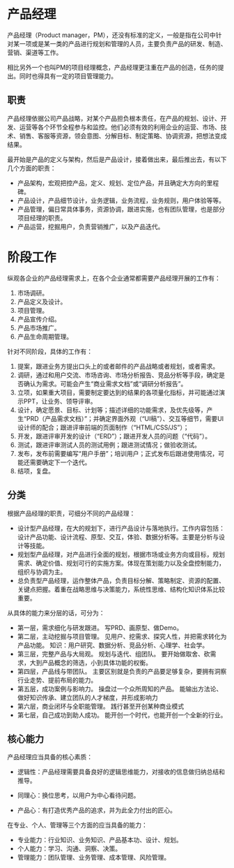 # 产品经理

产品经理（Product manager，PM），还没有标准的定义，一般是指在公司中针对某一项或是某一类的产品进行规划和管理的人员，主要负责产品的研发、制造、营销、渠道等工作。

相比另外一个也叫PM的项目经理概念，产品经理更注重在产品的创造，任务的提出。同时也得具有一定的项目管理能力。

## 职责

产品经理依据公司产品战略，对某个产品担负根本责任，在产品的规划、设计、开发、运营等各个环节全程参与和监控。他们必须有效的利用企业的运营、市场、技术、销售、客服等资源，领会意图、分解目标、制定策略、协调资源，把想法变成结果。

最开始是产品的定义与架构，然后是产品设计，接着做出来，最后推出去，有以下几个方面的职责：

- 产品架构，宏观把控产品，定义、规划、定位产品，并且确定大方向的里程碑。
- 产品设计，产品细节设计，业务逻辑，业务流程，业务规则，用户体验等等。
- 产品管理，偏日常具体事务，资源协调，跟进实施，也有团队管理，也是部分项目经理的职责。
- 产品运营，挖掘用户，负责营销推广，以及产品迭代。

# 阶段工作

纵观各企业的产品经理需求上，在各个企业通常都需要产品经理开展的工作有：

1. 市场调研。
2. 产品定义及设计。
3. 项目管理。
4. 产品宣传介绍。
5. 产品市场推广。
6. 产品生命周期管理。

针对不同阶段，具体的工作有：

1. 提案，跟进业务方提出口头上的或者邮件的产品战略或者规划，或者需求。
2. 调研，通过和用户交流、市场咨询、市场分析报告、竞品分析等手段，确定是否确认为需求。可能会产生“商业需求文档”或“调研分析报告”。
3. 立项，如果重大项目，需要制定要达到的结果的各项量化指标，并可能通过演示PPT，让业务、领导评审。
4. 设计，确定愿景、目标、计划等；描述详细的功能需求，及优先级等，产生“PRD（产品需求文档）”；并确定界面外观（“UI稿”）、交互等细节，需要UI设计师的配合；跟进评审前端的页面制作（“HTML/CSS/JS”）；
5. 开发，跟进评审开发的设计（“ERD”）；跟进开发人员的问题（“代码”）。
6. 测试，跟进评审测试人员的测试用例；跟进测试情况；做验收测试。
7. 发布，发布前需要编写“用户手册”；培训用户；正式发布后跟进使用情况，可能还需要确定下一个迭代。
8. 结项，复盘。

## 分类

根据产品经理的职责，可细分不同的产品经理：

- 设计型产品经理，在大的规划下，进行产品设计与落地执行。工作内容包括：设计产品功能、设计流程、原型、交互，体验、数据分析等。主要是分析与设计等技能。
- 规划型产品经理，对产品进行全面的规划，根据市场或业务方向或目标，规划需求、确定价值、规划可行的实施方案。体现在策划能力以及全盘控制能力，组织与协调为主。
- 总负责型产品经理，运作整体产品，负责目标分解、策略制定、资源的配置、关键点把握。着重在战略思维与决策能力，系统性思维、结构化知识体系比较重要。

从具体的能力来分层的话，可分为：

- 第一层，需求细化与研发跟进。
  写PRD、画原型、做Demo。
- 第二层，主动挖掘与项目管理。
  见用户、挖需求、探究人性，并把需求转化为产品功能。
  知识：用户研究、数据分析、竞品分析、心理学、社会学。
- 第三层，完整产品与大局观。
  规划与迭代、组团队。
  要开始做取舍、砍需求，大到产品概念的筛选，小到具体功能的权衡。
- 第四层，产品线与带团队。
  主要区别就是负责的产品要足够复杂，要拥有洞察行业走势、提前布局的能力。
- 第五层，成功案例与影响力。
  操盘过一个众所周知的产品。
  能输出方法论、做好知识传承、建立团队的人才梯度，并形成影响力
- 第六层，商业闭环与全职能管理。
  践行甚至开创某种商业模式
- 第七层，自己成功到助人成功。
  能开创一个时代，也能开创一个全新的行业。

## 核心能力

产品经理应当具备的核心素质：

- 逻辑性：产品经理需要具备良好的逻辑思维能力，对接收的信息做归纳总结和推导。

- 同理心：换位思考，以用户为中心看待问题。

- 产品心：有打造优秀产品的追求，并为此全力付出的匠心。

在专业、个人、管理等三个方面的应当具备的能力：

- 专业能力：行业知识、业务知识、产品基本功、设计、规划。
- 个人能力：学习、沟通、洞察、决策。
- 管理能力：团队管理、业务管理、成本管理、风险管理。

